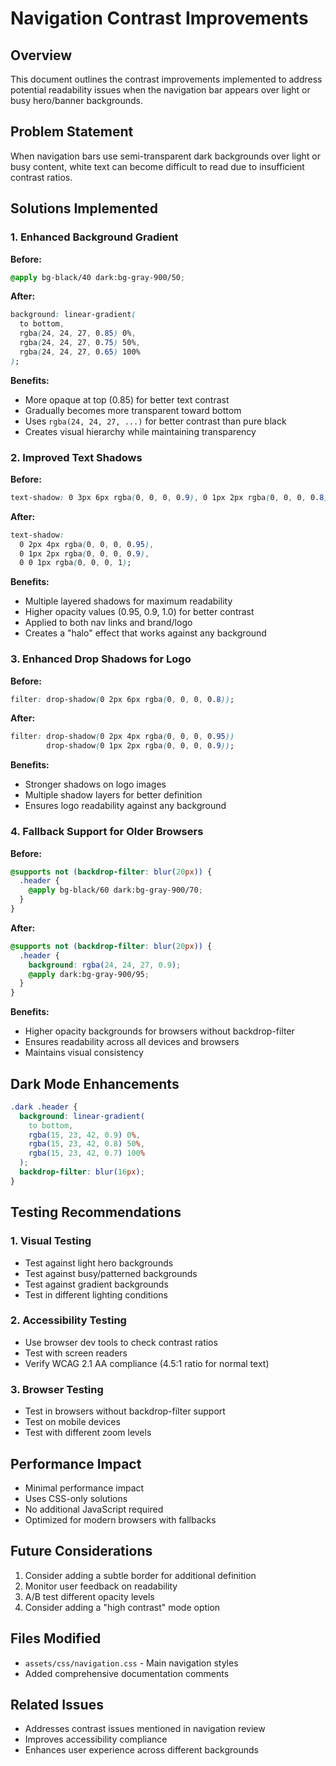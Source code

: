 # Navigation Contrast Improvements

## Overview
This document outlines the contrast improvements implemented to address potential readability issues when the navigation bar appears over light or busy hero/banner backgrounds.

## Problem Statement
When navigation bars use semi-transparent dark backgrounds over light or busy content, white text can become difficult to read due to insufficient contrast ratios.

## Solutions Implemented

### 1. Enhanced Background Gradient
**Before:**
```css
@apply bg-black/40 dark:bg-gray-900/50;
```

**After:**
```css
background: linear-gradient(
  to bottom,
  rgba(24, 24, 27, 0.85) 0%,
  rgba(24, 24, 27, 0.75) 50%,
  rgba(24, 24, 27, 0.65) 100%
);
```

**Benefits:**
- More opaque at top (0.85) for better text contrast
- Gradually becomes more transparent toward bottom
- Uses `rgba(24, 24, 27, ...)` for better contrast than pure black
- Creates visual hierarchy while maintaining transparency

### 2. Improved Text Shadows
**Before:**
```css
text-shadow: 0 3px 6px rgba(0, 0, 0, 0.9), 0 1px 2px rgba(0, 0, 0, 0.8);
```

**After:**
```css
text-shadow: 
  0 2px 4px rgba(0, 0, 0, 0.95),
  0 1px 2px rgba(0, 0, 0, 0.9),
  0 0 1px rgba(0, 0, 0, 1);
```

**Benefits:**
- Multiple layered shadows for maximum readability
- Higher opacity values (0.95, 0.9, 1.0) for better contrast
- Applied to both nav links and brand/logo
- Creates a "halo" effect that works against any background

### 3. Enhanced Drop Shadows for Logo
**Before:**
```css
filter: drop-shadow(0 2px 6px rgba(0, 0, 0, 0.8));
```

**After:**
```css
filter: drop-shadow(0 2px 4px rgba(0, 0, 0, 0.95)) 
        drop-shadow(0 1px 2px rgba(0, 0, 0, 0.9));
```

**Benefits:**
- Stronger shadows on logo images
- Multiple shadow layers for better definition
- Ensures logo readability against any background

### 4. Fallback Support for Older Browsers
**Before:**
```css
@supports not (backdrop-filter: blur(20px)) {
  .header {
    @apply bg-black/60 dark:bg-gray-900/70;
  }
}
```

**After:**
```css
@supports not (backdrop-filter: blur(20px)) {
  .header {
    background: rgba(24, 24, 27, 0.9);
    @apply dark:bg-gray-900/95;
  }
}
```

**Benefits:**
- Higher opacity backgrounds for browsers without backdrop-filter
- Ensures readability across all devices and browsers
- Maintains visual consistency

## Dark Mode Enhancements
```css
.dark .header {
  background: linear-gradient(
    to bottom,
    rgba(15, 23, 42, 0.9) 0%,
    rgba(15, 23, 42, 0.8) 50%,
    rgba(15, 23, 42, 0.7) 100%
  );
  backdrop-filter: blur(16px);
}
```

## Testing Recommendations

### 1. Visual Testing
- Test against light hero backgrounds
- Test against busy/patterned backgrounds
- Test against gradient backgrounds
- Test in different lighting conditions

### 2. Accessibility Testing
- Use browser dev tools to check contrast ratios
- Test with screen readers
- Verify WCAG 2.1 AA compliance (4.5:1 ratio for normal text)

### 3. Browser Testing
- Test in browsers without backdrop-filter support
- Test on mobile devices
- Test with different zoom levels

## Performance Impact
- Minimal performance impact
- Uses CSS-only solutions
- No additional JavaScript required
- Optimized for modern browsers with fallbacks

## Future Considerations
1. Consider adding a subtle border for additional definition
2. Monitor user feedback on readability
3. A/B test different opacity levels
4. Consider adding a "high contrast" mode option

## Files Modified
- `assets/css/navigation.css` - Main navigation styles
- Added comprehensive documentation comments

## Related Issues
- Addresses contrast issues mentioned in navigation review
- Improves accessibility compliance
- Enhances user experience across different backgrounds 